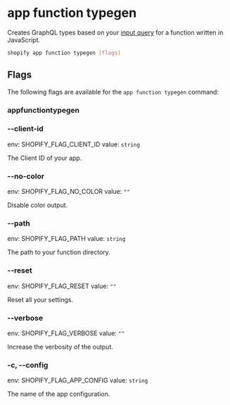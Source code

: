 # app function typegen

Creates GraphQL types based on your [input query](https://shopify.dev/docs/apps/functions/input-output#input) for a function written in JavaScript.

```bash
shopify app function typegen [flags]
```

## Flags

The following flags are available for the `app function typegen` command:

### appfunctiontypegen

### --client-id <value>

env: SHOPIFY_FLAG_CLIENT_ID
value: `string`

The Client ID of your app.

### --no-color

env: SHOPIFY_FLAG_NO_COLOR
value: `""`

Disable color output.

### --path <value>

env: SHOPIFY_FLAG_PATH
value: `string`

The path to your function directory.

### --reset

env: SHOPIFY_FLAG_RESET
value: `""`

Reset all your settings.

### --verbose

env: SHOPIFY_FLAG_VERBOSE
value: `""`

Increase the verbosity of the output.

### -c, --config <value>

env: SHOPIFY_FLAG_APP_CONFIG
value: `string`

The name of the app configuration.

